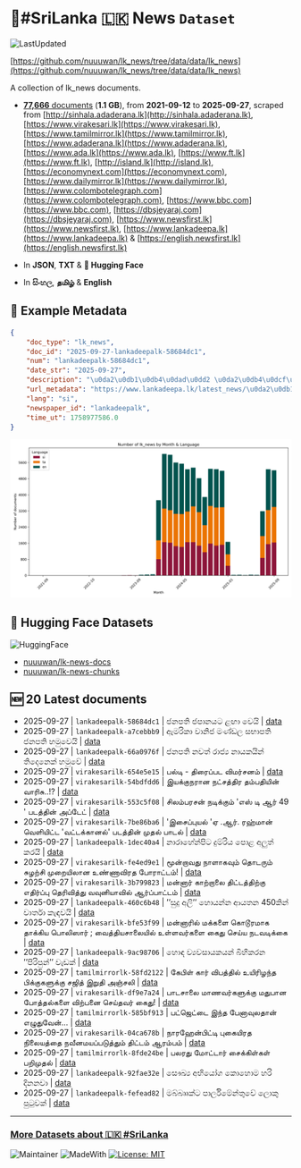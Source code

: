 # 📄#SriLanka 🇱🇰 News `Dataset`

![LastUpdated](https://img.shields.io/badge/last_updated-2025--09--27_18:29:32-green)

[https://github.com/nuuuwan/lk_news/tree/data/data/lk_news](https://github.com/nuuuwan/lk_news/tree/data/data/lk_news)

A collection of lk_news documents.

- [**77,666** documents](https://github.com/nuuuwan/lk_news/tree/data/data/lk_news) (**1.1 GB**), from **2021-09-12** to **2025-09-27**, scraped from [http://sinhala.adaderana.lk](http://sinhala.adaderana.lk), [https://www.virakesari.lk](https://www.virakesari.lk), [https://www.tamilmirror.lk](https://www.tamilmirror.lk), [https://www.adaderana.lk](https://www.adaderana.lk), [https://www.ada.lk](https://www.ada.lk), [https://www.ft.lk](https://www.ft.lk), [http://island.lk](http://island.lk), [https://economynext.com](https://economynext.com), [https://www.dailymirror.lk](https://www.dailymirror.lk), [https://www.colombotelegraph.com](https://www.colombotelegraph.com), [https://www.bbc.com](https://www.bbc.com), [https://dbsjeyaraj.com](https://dbsjeyaraj.com), [https://www.newsfirst.lk](https://www.newsfirst.lk), [https://www.lankadeepa.lk](https://www.lankadeepa.lk) & [https://english.newsfirst.lk](https://english.newsfirst.lk)

- In **JSON**, **TXT** & **🤗 Hugging Face**

- In **සිංහල**, **தமிழ்** & **English**

## 📝 Example Metadata

```json
{
    "doc_type": "lk_news",
    "doc_id": "2025-09-27-lankadeepalk-58684dc1",
    "num": "lankadeepalk-58684dc1",
    "date_str": "2025-09-27",
    "description": "\u0da2\u0db1\u0db4\u0dad\u0dd2 \u0da2\u0db4\u0dcf\u0db1\u0dba\u0da7 \u0dc5\u0d9f\u0dcf \u0dc0\u0dd9\u0dba\u0dd2",
    "url_metadata": "https://www.lankadeepa.lk/latest_news/\u0da2\u0db1\u0db4\u0dad-\u0da2\u0db4\u0db1\u0dba\u0da7-\u0dc5\u0d9f-\u0dc0\u0dba/1-680330",
    "lang": "si",
    "newspaper_id": "lankadeepalk",
    "time_ut": 1758977586.0
}
```

![Chart](https://raw.githubusercontent.com/nuuuwan/lk_news/refs/heads/data/data/lk_news/docs_by_month_and_lang.png)

## 🤗 Hugging Face Datasets

![HuggingFace](https://img.shields.io/badge/-HuggingFace-FDEE21?style=for-the-badge&logo=HuggingFace)

- [nuuuwan/lk-news-docs](https://huggingface.co/datasets/nuuuwan/lk-news-docs)
- [nuuuwan/lk-news-chunks](https://huggingface.co/datasets/nuuuwan/lk-news-chunks)

## 🆕 20 Latest documents

- 2025-09-27 | `lankadeepalk-58684dc1` | ජනපති ජපානයට ළඟා වෙයි | [data](https://github.com/nuuuwan/lk_news/tree/data/data/lk_news/2020s/2025/2025-09-27-lankadeepalk-58684dc1)
- 2025-09-27 | `lankadeepalk-a7cebbb9` | ඇමරිකා වානිජ මණ්ඩල සභාපති ජනපති හමුවෙයි | [data](https://github.com/nuuuwan/lk_news/tree/data/data/lk_news/2020s/2025/2025-09-27-lankadeepalk-a7cebbb9)
- 2025-09-27 | `lankadeepalk-66a0976f` | ජනපති නවත් රාජ්‍ය නායකයින් තිදෙනෙක් හමුවේ | [data](https://github.com/nuuuwan/lk_news/tree/data/data/lk_news/2020s/2025/2025-09-27-lankadeepalk-66a0976f)
- 2025-09-27 | `virakesarilk-654e5e15` | பல்டி - திரைப்பட விமர்சனம் | [data](https://github.com/nuuuwan/lk_news/tree/data/data/lk_news/2020s/2025/2025-09-27-virakesarilk-654e5e15)
- 2025-09-27 | `virakesarilk-54bdfdd6` | இயக்குநரான நட்சத்திர தம்பதியின் வாரிசு..!? | [data](https://github.com/nuuuwan/lk_news/tree/data/data/lk_news/2020s/2025/2025-09-27-virakesarilk-54bdfdd6)
- 2025-09-27 | `virakesarilk-553c5f08` | சிலம்பரசன் நடிக்கும் 'எஸ் டி ஆர் 49 ' படத்தின் அப்டேட் | [data](https://github.com/nuuuwan/lk_news/tree/data/data/lk_news/2020s/2025/2025-09-27-virakesarilk-553c5f08)
- 2025-09-27 | `virakesarilk-7be86ba6` | 'இசைப்புயல் 'ஏ .ஆர். ரஹ்மான் வெளியிட்ட 'வட்டக்கானல்' படத்தின் முதல் பாடல் | [data](https://github.com/nuuuwan/lk_news/tree/data/data/lk_news/2020s/2025/2025-09-27-virakesarilk-7be86ba6)
- 2025-09-27 | `lankadeepalk-1dec40a4` | නාරාහේන්පිට දුම්රිය පොළ අලුත් කරයි | [data](https://github.com/nuuuwan/lk_news/tree/data/data/lk_news/2020s/2025/2025-09-27-lankadeepalk-1dec40a4)
- 2025-09-27 | `virakesarilk-fe4ed9e1` | மூன்றாவது நாளாகவும் தொடரும் சுழற்சி முறையிலான உண்ணாவிரத போராட்டம்! | [data](https://github.com/nuuuwan/lk_news/tree/data/data/lk_news/2020s/2025/2025-09-27-virakesarilk-fe4ed9e1)
- 2025-09-27 | `virakesarilk-3b799823` | மன்னார் காற்றாலை திட்டத்திற்கு எதிர்ப்பு தெரிவித்து வவுனியாவில் ஆர்ப்பாட்டம் | [data](https://github.com/nuuuwan/lk_news/tree/data/data/lk_news/2020s/2025/2025-09-27-virakesarilk-3b799823)
- 2025-09-27 | `lankadeepalk-460c6b48` | ’’සුදු අලි’’ හොයන්න ආයතන 450කින් වාර්තා කැඳවයි | [data](https://github.com/nuuuwan/lk_news/tree/data/data/lk_news/2020s/2025/2025-09-27-lankadeepalk-460c6b48)
- 2025-09-27 | `virakesarilk-bfe53f99` | மன்னாரில் மக்களை கொடூரமாக தாக்கிய பொலிஸார் ; வைத்தியசாலையில் உள்ளவர்களை கைது செய்ய நடவடிக்கை | [data](https://github.com/nuuuwan/lk_news/tree/data/data/lk_news/2020s/2025/2025-09-27-virakesarilk-bfe53f99)
- 2025-09-27 | `lankadeepalk-9ac98706` | හොඳ ව්‍යවසායකයන් බිහිකරන ’’පිරිපුන්’’ වැඩක් | [data](https://github.com/nuuuwan/lk_news/tree/data/data/lk_news/2020s/2025/2025-09-27-lankadeepalk-9ac98706)
- 2025-09-27 | `tamilmirrorlk-58fd2122` | கேபிள் கார் விபத்தில் உயிரிழந்த பிக்குகளுக்கு சஜித் இறுதி அஞ்சலி | [data](https://github.com/nuuuwan/lk_news/tree/data/data/lk_news/2020s/2025/2025-09-27-tamilmirrorlk-58fd2122)
- 2025-09-27 | `virakesarilk-df9e7a24` | பாடசாலை மாணவர்களுக்கு மதுபான போத்தல்களை விற்பனை செய்தவர் கைது! | [data](https://github.com/nuuuwan/lk_news/tree/data/data/lk_news/2020s/2025/2025-09-27-virakesarilk-df9e7a24)
- 2025-09-27 | `tamilmirrorlk-585bf913` | பட்ஜெட்டை இந்த பேனாவுலதான் எழுதுவேன்... | [data](https://github.com/nuuuwan/lk_news/tree/data/data/lk_news/2020s/2025/2025-09-27-tamilmirrorlk-585bf913)
- 2025-09-27 | `virakesarilk-04ca678b` | நாரஹேன்பிட்டி புகையிரத நிலையத்தை நவீனமயப்படுத்தும் திட்டம் ஆரம்பம் | [data](https://github.com/nuuuwan/lk_news/tree/data/data/lk_news/2020s/2025/2025-09-27-virakesarilk-04ca678b)
- 2025-09-27 | `tamilmirrorlk-8fde24be` | பலரது மோட்டார் சைக்கிள்கள் பறிமுதல் | [data](https://github.com/nuuuwan/lk_news/tree/data/data/lk_news/2020s/2025/2025-09-27-tamilmirrorlk-8fde24be)
- 2025-09-27 | `lankadeepalk-92fae32e` | සෞඛ්‍ය අභියෝග කොහොම හරි දිනනවා | [data](https://github.com/nuuuwan/lk_news/tree/data/data/lk_news/2020s/2025/2025-09-27-lankadeepalk-92fae32e)
- 2025-09-27 | `lankadeepalk-fefead82` | මබ්බෲක්ට  පාර්ලිමේන්තුවේ ලොකු පුටුවක් | [data](https://github.com/nuuuwan/lk_news/tree/data/data/lk_news/2020s/2025/2025-09-27-lankadeepalk-fefead82)

---

### [More Datasets about 🇱🇰 #SriLanka](https://github.com/nuuuwan/lk_datasets)

![Maintainer](https://img.shields.io/badge/maintainer-nuuuwan-red)
![MadeWith](https://img.shields.io/badge/made_with-python-blue)
[![License: MIT](https://img.shields.io/badge/License-MIT-yellow.svg)](https://opensource.org/licenses/MIT)
